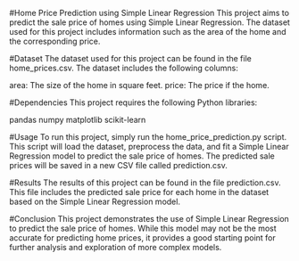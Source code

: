 #Home Price Prediction using Simple Linear Regression
This project aims to predict the sale price of homes using Simple Linear Regression. 
The dataset used for this project includes information such as the area of the home and the corresponding price.

#Dataset
The dataset used for this project can be found in the file home_prices.csv. The dataset includes the following columns:

area: The size of the home in square feet.
price: The price if the home.

#Dependencies
This project requires the following Python libraries:

pandas
numpy
matplotlib
scikit-learn

#Usage
To run this project, simply run the home_price_prediction.py script. 
This script will load the dataset, preprocess the data, and fit a Simple Linear Regression model to predict the sale price of homes. 
The predicted sale prices will be saved in a new CSV file called prediction.csv.

#Results
The results of this project can be found in the file prediction.csv. This file includes the predicted sale price for each home in the dataset 
based on the Simple Linear Regression model.

#Conclusion
This project demonstrates the use of Simple Linear Regression to predict the sale price of homes. 
While this model may not be the most accurate for predicting home prices, it provides a good starting point for further analysis 
and exploration of more complex models.
